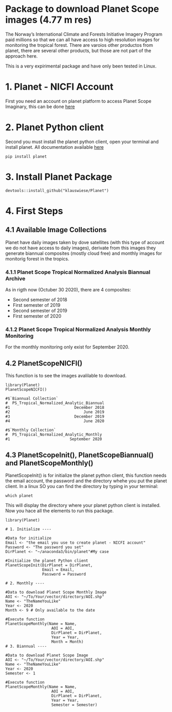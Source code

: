 # Package to download Planet Scope images (4.77 m res) 

The Norway’s International Climate and Forests Initiative Imagery Program paid millions so that we can all have access to high resolution images for monitoring the tropical forest. There are varoios other productos from planet, there are several other products, but those are not part of the approach here.

This is a very expirimental package and have only been tested in Linux.

# 1. Planet - NICFI Account

First you need an account on planet platform to access Planet Scope Imaginary, this can be done [here](https://www.planet.com/nicfi/)


# 2. Planet Python client

Second you must install the planet python client, open your terminal and install planet. All documentation available [here](https://github.com/planetlabs/planet-client-python)
```
pip install planet

```

# 3. Install Planet Package

```
devtools::install_github("klauswiese/Planet")
```

# 4. First Steps

## 4.1 Available Image Collections

Planet have daily images taken by dove satellites (with this type of account we do not have access to daily images), derivate from this images they generate biannual composites (mostly cloud free) and monthly images for monitorig forest in the tropics. 

### 4.1.1 Planet Scope Tropical Normalized Analysis Biannual Archive

As in rigth now (Octuber 30 2020), there are 4 composites:

- Second semester of 2018
- First semester of 2019
- Second semester of 2019
- First semester of 2020

### 4.1.2 Planet Scope Tropical Normalized Analysis Monthly Monitoring

For the monthly monitoring only exist for September 2020.

## 4.2 PlanetScopeNICFI()

This function is to see the images avalilable to download.

```
library(Planet)
PlanetScopeNICFI()

#$`Biannual Collection`
#  PS_Tropical_Normalized_Analytic_Biannual
#1                            December 2018
#2                                June 2019
#3                            December 2019
#4                                June 2020

#$`Monthly Collection`
#  PS_Tropical_Normalized_Analytic_Monthly
#1                          September 2020

```

## 4.3 PlanetScopeInit(), PlanetScopeBiannual() and PlanetScopeMonthly()

PlanetScopeInit() is for initialize the planet python client, this function needs the email account, the password and the directory whehe you put the planet client. In a linux SO you can find the directory by typing in your terminal: 

```
which planet
```
This will display the directory where your planet python client is installed. Now you hace all the elements to run this package.

```
library(Planet)

# 1. Initialize ----

#Data for initialize
Email <- "the email you use to create planet - NICFI account"
Password <- "The password you set"
DirPlanet <- "~/anaconda3/bin/planet"#My case

#Initialize the planet Python client
PlanetScopeInit(DirPlanet = DirPlanet, 
                Email = Email, 
                Password = Password
                  
# 2. Monthly ----

#Data to download Planet Scope Monthly Image
AOI <- "~/To/Your/vector/directory/AOI.shp"
Name <- "TheNameYouLike"
Year <- 2020 
Month <- 9 # Only available to the date

#Execute function
PlanetScopeMonthly(Name = Name, 
                    AOI = AOI, 
                    DirPlanet = DirPlanet, 
                    Year = Year, 
                    Month = Month)
# 3. Biannual ----

#Data to download Planet Scope Image
AOI <- "~/To/Your/vector/directory/AOI.shp"
Name <- "TheNameYouLike"
Year <- 2020
Semester <- 1

#Execute function
PlanetScopeMonthly(Name = Name, 
                    AOI = AOI, 
                    DirPlanet = DirPlanet, 
                    Year = Year, 
                    Semester = Semester)
```
